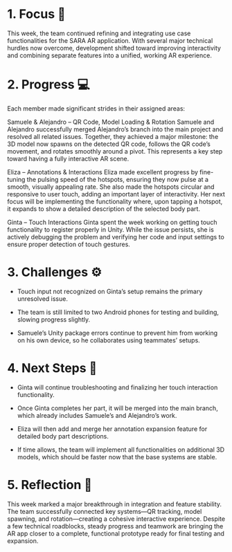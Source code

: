# 1. Focus 🧠
This week, the team continued refining and integrating use case functionalities for the SARA AR application. With several major technical hurdles now overcome, development shifted toward improving interactivity and combining separate features into a unified, working AR experience.

# 2. Progress 💻
Each member made significant strides in their assigned areas:

Samuele & Alejandro – QR Code, Model Loading & Rotation
Samuele and Alejandro successfully merged Alejandro’s branch into the main project and resolved all related issues. Together, they achieved a major milestone: the 3D model now spawns on the detected QR code, follows the QR code’s movement, and rotates smoothly around a pivot. This represents a key step toward having a fully interactive AR scene.

Eliza – Annotations & Interactions
Eliza made excellent progress by fine-tuning the pulsing speed of the hotspots, ensuring they now pulse at a smooth, visually appealing rate. She also made the hotspots circular and responsive to user touch, adding an important layer of interactivity. Her next focus will be implementing the functionality where, upon tapping a hotspot, it expands to show a detailed description of the selected body part.

Ginta – Touch Interactions
Ginta spent the week working on getting touch functionality to register properly in Unity. While the issue persists, she is actively debugging the problem and verifying her code and input settings to ensure proper detection of touch gestures.

# 3. Challenges ⚙️

- Touch input not recognized on Ginta’s setup remains the primary unresolved issue.

- The team is still limited to two Android phones for testing and building, slowing progress slightly.

- Samuele’s Unity package errors continue to prevent him from working on his own device, so he collaborates using teammates’ setups.


# 4. Next Steps 🚀

- Ginta will continue troubleshooting and finalizing her touch interaction functionality.

- Once Ginta completes her part, it will be merged into the main branch, which already includes Samuele’s and Alejandro’s work.

- Eliza will then add and merge her annotation expansion feature for detailed body part descriptions.

- If time allows, the team will implement all functionalities on additional 3D models, which should be faster now that the base systems are stable.

# 5. Reflection 💬
This week marked a major breakthrough in integration and feature stability. The team successfully connected key systems—QR tracking, model spawning, and rotation—creating a cohesive interactive experience. Despite a few technical roadblocks, steady progress and teamwork are bringing the AR app closer to a complete, functional prototype ready for final testing and expansion.
